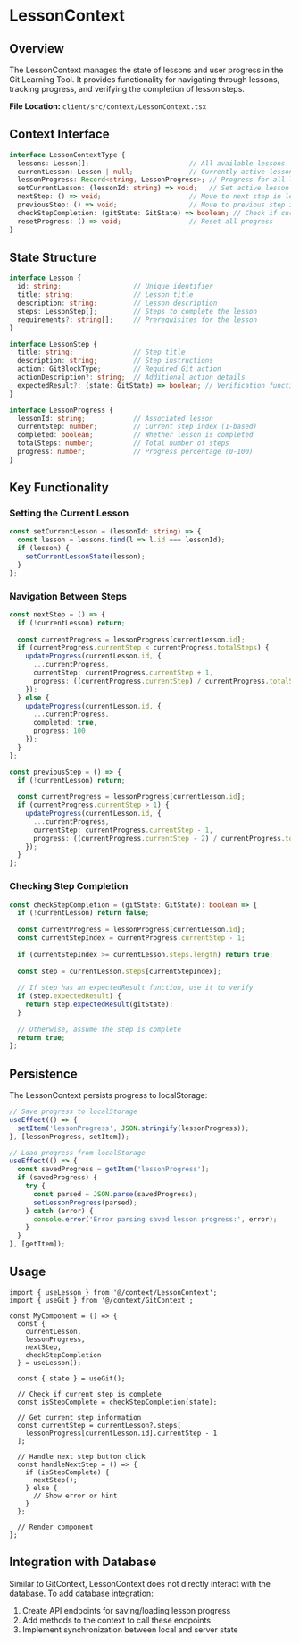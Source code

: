 # LessonContext

## Overview

The LessonContext manages the state of lessons and user progress in the Git Learning Tool. It provides functionality for navigating through lessons, tracking progress, and verifying the completion of lesson steps.

**File Location:** `client/src/context/LessonContext.tsx`

## Context Interface

```typescript
interface LessonContextType {
  lessons: Lesson[];                         // All available lessons
  currentLesson: Lesson | null;              // Currently active lesson
  lessonProgress: Record<string, LessonProgress>; // Progress for all lessons
  setCurrentLesson: (lessonId: string) => void;   // Set active lesson
  nextStep: () => void;                      // Move to next step in lesson
  previousStep: () => void;                  // Move to previous step in lesson
  checkStepCompletion: (gitState: GitState) => boolean; // Check if current step is complete
  resetProgress: () => void;                 // Reset all progress
}
```

## State Structure

```typescript
interface Lesson {
  id: string;                  // Unique identifier
  title: string;               // Lesson title
  description: string;         // Lesson description
  steps: LessonStep[];         // Steps to complete the lesson
  requirements?: string[];     // Prerequisites for the lesson
}

interface LessonStep {
  title: string;               // Step title
  description: string;         // Step instructions
  action: GitBlockType;        // Required Git action
  actionDescription?: string;  // Additional action details
  expectedResult?: (state: GitState) => boolean; // Verification function
}

interface LessonProgress {
  lessonId: string;            // Associated lesson
  currentStep: number;         // Current step index (1-based)
  completed: boolean;          // Whether lesson is completed
  totalSteps: number;          // Total number of steps
  progress: number;            // Progress percentage (0-100)
}
```

## Key Functionality

### Setting the Current Lesson

```typescript
const setCurrentLesson = (lessonId: string) => {
  const lesson = lessons.find(l => l.id === lessonId);
  if (lesson) {
    setCurrentLessonState(lesson);
  }
};
```

### Navigation Between Steps

```typescript
const nextStep = () => {
  if (!currentLesson) return;
  
  const currentProgress = lessonProgress[currentLesson.id];
  if (currentProgress.currentStep < currentProgress.totalSteps) {
    updateProgress(currentLesson.id, {
      ...currentProgress,
      currentStep: currentProgress.currentStep + 1,
      progress: ((currentProgress.currentStep) / currentProgress.totalSteps) * 100
    });
  } else {
    updateProgress(currentLesson.id, {
      ...currentProgress,
      completed: true,
      progress: 100
    });
  }
};

const previousStep = () => {
  if (!currentLesson) return;
  
  const currentProgress = lessonProgress[currentLesson.id];
  if (currentProgress.currentStep > 1) {
    updateProgress(currentLesson.id, {
      ...currentProgress,
      currentStep: currentProgress.currentStep - 1,
      progress: ((currentProgress.currentStep - 2) / currentProgress.totalSteps) * 100
    });
  }
};
```

### Checking Step Completion

```typescript
const checkStepCompletion = (gitState: GitState): boolean => {
  if (!currentLesson) return false;
  
  const currentProgress = lessonProgress[currentLesson.id];
  const currentStepIndex = currentProgress.currentStep - 1;
  
  if (currentStepIndex >= currentLesson.steps.length) return true;
  
  const step = currentLesson.steps[currentStepIndex];
  
  // If step has an expectedResult function, use it to verify
  if (step.expectedResult) {
    return step.expectedResult(gitState);
  }
  
  // Otherwise, assume the step is complete
  return true;
};
```

## Persistence

The LessonContext persists progress to localStorage:

```typescript
// Save progress to localStorage
useEffect(() => {
  setItem('lessonProgress', JSON.stringify(lessonProgress));
}, [lessonProgress, setItem]);

// Load progress from localStorage
useEffect(() => {
  const savedProgress = getItem('lessonProgress');
  if (savedProgress) {
    try {
      const parsed = JSON.parse(savedProgress);
      setLessonProgress(parsed);
    } catch (error) {
      console.error('Error parsing saved lesson progress:', error);
    }
  }
}, [getItem]);
```

## Usage

```tsx
import { useLesson } from '@/context/LessonContext';
import { useGit } from '@/context/GitContext';

const MyComponent = () => {
  const { 
    currentLesson, 
    lessonProgress,
    nextStep,
    checkStepCompletion
  } = useLesson();
  
  const { state } = useGit();
  
  // Check if current step is complete
  const isStepComplete = checkStepCompletion(state);
  
  // Get current step information
  const currentStep = currentLesson?.steps[
    lessonProgress[currentLesson.id].currentStep - 1
  ];
  
  // Handle next step button click
  const handleNextStep = () => {
    if (isStepComplete) {
      nextStep();
    } else {
      // Show error or hint
    }
  };
  
  // Render component
};
```

## Integration with Database

Similar to GitContext, LessonContext does not directly interact with the database. To add database integration:

1. Create API endpoints for saving/loading lesson progress
2. Add methods to the context to call these endpoints
3. Implement synchronization between local and server state
